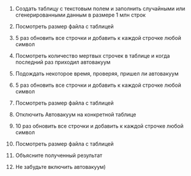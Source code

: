 1. Создать таблицу с текстовым полем и заполнить случайными или сгенерированными
данным в размере 1 млн строк
2. Посмотреть размер файла с таблицей
3. 5 раз обновить все строчки и добавить к каждой строчке любой символ
4. Посмотреть количество мертвых строчек в таблице и когда последний раз приходил
автовакуум
5. Подождать некоторое время, проверяя, пришел ли автовакуум
6. 5 раз обновить все строчки и добавить к каждой строчке любой символ
7. Посмотреть размер файла с таблицей
8. Отключить Автовакуум на конкретной таблице
9. 10 раз обновить все строчки и добавить к каждой строчке любой символ
10. Посмотреть размер файла с таблицей
11. Объясните полученный результат
      
12. Не забудьте включить автовакуум)
